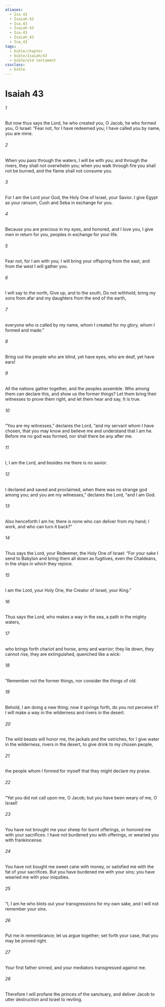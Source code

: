 ```yaml
---
aliases:
  - Isa 43
  - Isaiah.43
  - Isa.43
  - Isaiah-43
  - Isa-43
  - Isaiah_43
  - Isa_43
tags:
  - bible/chapter
  - bible/Isaiah/43
  - bible/old testament
cssclass:
  - bible
---
```


# Isaiah 43

###### 1
But now thus says the Lord, he who created you, O Jacob, he who formed you, O Israel: “Fear not, for I have redeemed you; I have called you by name, you are mine.
###### 2
When you pass through the waters, I will be with you; and through the rivers, they shall not overwhelm you; when you walk through fire you shall not be burned, and the flame shall not consume you.
###### 3
For I am the Lord your God, the Holy One of Israel, your Savior. I give Egypt as your ransom, Cush and Seba in exchange for you.
###### 4
Because you are precious in my eyes, and honored, and I love you, I give men in return for you, peoples in exchange for your life.
###### 5
Fear not, for I am with you; I will bring your offspring from the east, and from the west I will gather you.
###### 6
I will say to the north, Give up, and to the south, Do not withhold; bring my sons from afar and my daughters from the end of the earth,
###### 7
everyone who is called by my name, whom I created for my glory, whom I formed and made.”
###### 8
Bring out the people who are blind, yet have eyes, who are deaf, yet have ears!
###### 9
All the nations gather together, and the peoples assemble. Who among them can declare this, and show us the former things? Let them bring their witnesses to prove them right, and let them hear and say, It is true.
###### 10
“You are my witnesses,” declares the Lord, “and my servant whom I have chosen, that you may know and believe me and understand that I am he. Before me no god was formed, nor shall there be any after me.
###### 11
I, I am the Lord, and besides me there is no savior.
###### 12
I declared and saved and proclaimed, when there was no strange god among you; and you are my witnesses,” declares the Lord, “and I am God.
###### 13
Also henceforth I am he; there is none who can deliver from my hand; I work, and who can turn it back?”
###### 14
Thus says the Lord, your Redeemer, the Holy One of Israel: “For your sake I send to Babylon and bring them all down as fugitives, even the Chaldeans, in the ships in which they rejoice.
###### 15
I am the Lord, your Holy One, the Creator of Israel, your King.”
###### 16
Thus says the Lord, who makes a way in the sea, a path in the mighty waters,
###### 17
who brings forth chariot and horse, army and warrior; they lie down, they cannot rise, they are extinguished, quenched like a wick:
###### 18
“Remember not the former things, nor consider the things of old.
###### 19
Behold, I am doing a new thing; now it springs forth, do you not perceive it? I will make a way in the wilderness and rivers in the desert.
###### 20
The wild beasts will honor me, the jackals and the ostriches, for I give water in the wilderness, rivers in the desert, to give drink to my chosen people,
###### 21
the people whom I formed for myself that they might declare my praise.
###### 22
“Yet you did not call upon me, O Jacob; but you have been weary of me, O Israel!
###### 23
You have not brought me your sheep for burnt offerings, or honored me with your sacrifices. I have not burdened you with offerings, or wearied you with frankincense.
###### 24
You have not bought me sweet cane with money, or satisfied me with the fat of your sacrifices. But you have burdened me with your sins; you have wearied me with your iniquities.
###### 25
“I, I am he who blots out your transgressions for my own sake, and I will not remember your sins.
###### 26
Put me in remembrance; let us argue together; set forth your case, that you may be proved right.
###### 27
Your first father sinned, and your mediators transgressed against me.
###### 28
Therefore I will profane the princes of the sanctuary, and deliver Jacob to utter destruction and Israel to reviling.


